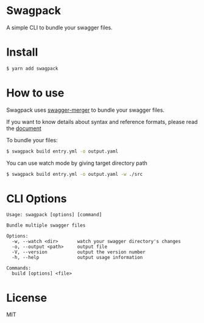 # Swagpack
A simple CLI to bundle your swagger files.

# Install

```sh
$ yarn add swagpack
```

# How to use
Swagpack uses [swagger-merger](https://www.npmjs.com/package/swagger-merger) to bundle your swagger files.

If you want to know details about syntax and reference formats, please read the [document](https://github.com/WindomZ/swagger-merger/blob/master/README.md)

To bundle your files:

```sh
$ swagpack build entry.yml -o output.yaml
```

You can use watch mode by giving target directory path

```sh
$ swagpack build entry.yml -o output.yaml -w ./src
```

# CLI Options

```
Usage: swagpack [options] [command]

Bundle multiple swagger files

Options:
  -w, --watch <dir>       watch your swagger directory's changes
  -o, --output <path>     output file
  -V, --version           output the version number
  -h, --help              output usage information

Commands:
  build [options] <file>
```

# License
MIT
